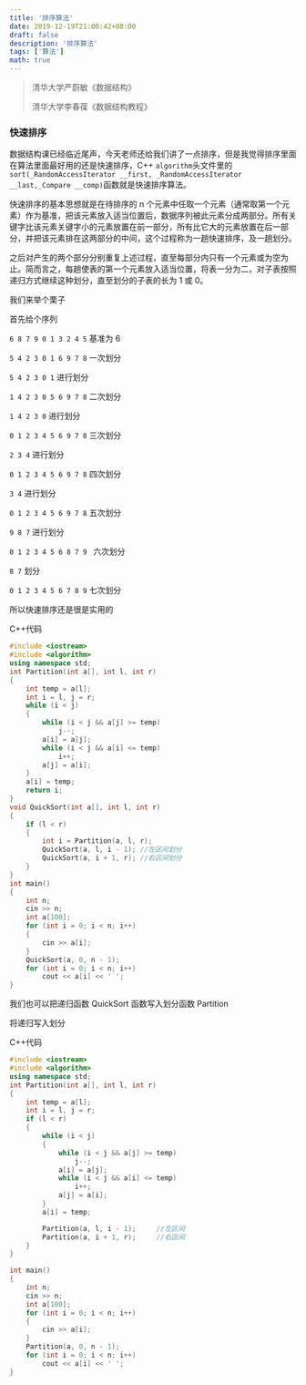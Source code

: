 ```yaml
---
title: '排序算法'
date: 2019-12-19T21:00:42+08:00
draft: false
description: '排序算法'
tags: ['算法']
math: true
---
```


> 清华大学严蔚敏《数据结构》
>
> 清华大学李春葆《数据结构教程》

<!--more-->

### 快速排序

数据结构课已经临近尾声，今天老师还给我们讲了一点排序，但是我觉得排序里面在算法里面最好用的还是快速排序，C++ `algorithm`头文件里的`sort(_RandomAccessIterator __first, _RandomAccessIterator __last,_Compare __comp)`函数就是快速排序算法。

快速排序的基本思想就是在待排序的 n 个元素中任取一个元素（通常取第一个元素）作为基准，把该元素放入适当位置后，数据序列被此元素分成两部分。所有关键字比该元素关键字小的元素放置在前一部分，所有比它大的元素放置在后一部分，并把该元素排在这两部分的中间，这个过程称为一趟快速排序，及一趟划分。

之后对产生的两个部分分别重复上述过程，直至每部分内只有一个元素或为空为止。简而言之，每趟使表的第一个元素放入适当位置，将表一分为二，对子表按照递归方式继续这种划分，直至划分的子表的长为 1 或 0。

我们来举个栗子

首先给个序列

`6 8 7 9 0 1 3 2 4 5` 基准为 6

`5 4 2 3 0 1 6 9 7 8` 一次划分

`5 4 2 3 0 1` 进行划分

`1 4 2 3 0 5 6 9 7 8` 二次划分

`1 4 2 3 0` 进行划分

`0 1 2 3 4 5 6 9 7 8` 三次划分

`2 3 4` 进行划分

`0 1 2 3 4 5 6 9 7 8` 四次划分

`3 4` 进行划分

`0 1 2 3 4 5 6 9 7 8` 五次划分

`9 8 7` 进行划分

`0 1 2 3 4 5 6 8 7 9 ` 六次划分

`8 7` 划分

`0 1 2 3 4 5 6 7 8 9` 七次划分

所以快速排序还是很是实用的

C++代码

```cpp
#include <iostream>
#include <algorithm>
using namespace std;
int Partition(int a[], int l, int r)
{
    int temp = a[l];
    int i = l, j = r;
    while (i < j)
    {
        while (i < j && a[j] >= temp)
            j--;
        a[i] = a[j];
        while (i < j && a[i] <= temp)
            i++;
        a[j] = a[i];
    }
    a[i] = temp;
    return i;
}
void QuickSort(int a[], int l, int r)
{
    if (l < r)
    {
        int i = Partition(a, l, r);
        QuickSort(a, l, i - 1); //左区间划分
        QuickSort(a, i + 1, r); //右区间划分
    }
}
int main()
{
    int n;
    cin >> n;
    int a[100];
    for (int i = 0; i < n; i++)
    {
        cin >> a[i];
    }
    QuickSort(a, 0, n - 1);
    for (int i = 0; i < n; i++)
        cout << a[i] << ' ';
}
```

我们也可以把递归函数 QuickSort 函数写入划分函数 Partition

将递归写入划分

C++代码

```cpp
#include <iostream>
#include <algorithm>
using namespace std;
int Partition(int a[], int l, int r)
{
    int temp = a[l];
    int i = l, j = r;
    if (l < r)
    {
        while (i < j)
        {
            while (i < j && a[j] >= temp)
                j--;
            a[i] = a[j];
            while (i < j && a[i] <= temp)
                i++;
            a[j] = a[i];
        }
        a[i] = temp;

        Partition(a, l, i - 1);		//左区间
        Partition(a, i + 1, r);		//右区间
    }
}

int main()
{
    int n;
    cin >> n;
    int a[100];
    for (int i = 0; i < n; i++)
    {
        cin >> a[i];
    }
    Partition(a, 0, n - 1);
    for (int i = 0; i < n; i++)
        cout << a[i] << ' ';
}
```
